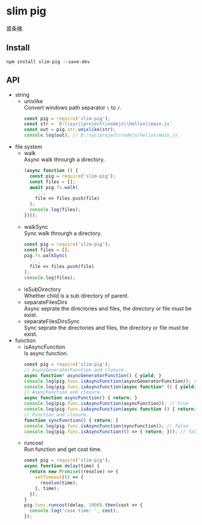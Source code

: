 # slim pig
苗条猪.

## Install
`npm install slim-pig --save-dev`

## API
- string  
  + unixlike  
    Convert windows path separator `\` to `/`.  
    ```js
    const pig = require('slim-pig');
    const str = `D:\\syc\\project\\nodejs\\hellos\\main.js`
    const out = pig.str.unixlike(str);
    console.log(out); // D:/syc/project/nodejs/hellos/main.js
      ```
- file system  
  + walk  
    Async walk throurgh a directory.  
    ```js
    (async function () {
      const pig = require('slim-pig');
      const files = [];
      await pig.fs.walk(
        '.',
        file => files.push(file)
      );
      console.log(files);
    })();
    ```
  + walkSync  
    Sync walk throurgh a directory.  
    ```js
    const pig = require('slim-pig');
    const files = [];
    pig.fs.walkSync(
      '.',
      file => files.push(file)
    );
    console.log(files);
    ```
  + isSubDirectory  
     Whether child is a sub directory of parent.  
  + separateFilesDirs   
    Async seprate the directories and files, the directory or file must be exist.  
  + separateFilesDirsSync  
    Sync seprate the directories and files, the directory or file must be exist.  
- function
  + isAsyncFunction  
    Is async function.  
    ```js
    const pig = require('slim-pig');
    // AsyncGeneratorFunction and closure.
    async function* asyncGeneratorFunction() { yield; }
    console.log(pig.func.isAsyncFunction(asyncGeneratorFunction)); // true
    console.log(pig.func.isAsyncFunction(async function* () { yield; }));
    // AsyncFunction and closure.
    async function asyncFunction() { return; }
    console.log(pig.func.isAsyncFunction(asyncFunction)); // true
    console.log(pig.func.isAsyncFunction(async function () { return; })); // true
    // Function and closure.
    function syncFunction() { return; }
    console.log(pig.func.isAsyncFunction(syncFunction)); // false
    console.log(pig.func.isAsyncFunction(() => { return; })); // false
    ```
  + runcost  
    Run function and get cost time.  
    ```js
    const pig = require('slim-pig');
    async function delay(time) {
      return new Promise((resolve) => {
        setTimeout(() => {
          resolve(time);
        }, time);
      });
    }
    pig.func.runcost(delay, 1000).then(cost => {
      console.log('cose time: ', cost);
    });
    ```